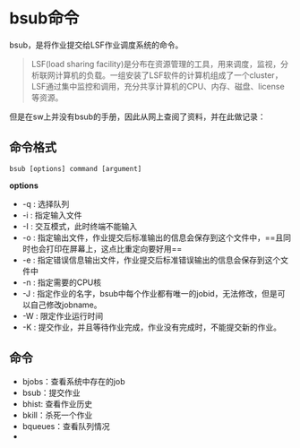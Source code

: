 # bsub命令

bsub，是将作业提交给LSF作业调度系统的命令。

> LSF(load sharing facility)是分布在资源管理的工具，用来调度，监视，分析联网计算机的负载。一组安装了LSF软件的计算机组成了一个cluster，LSF通过集中监控和调用，充分共享计算机的CPU、内存、磁盘、license等资源。

但是在sw上并没有bsub的手册，因此从网上查阅了资料，并在此做记录：

## 命令格式

```shell
bsub [options] command [argument]
```

**options**

- -q : 选择队列
- -i : 指定输入文件
- -I : 交互模式，此时终端不能输入
- -o : 指定输出文件，作业提交后标准输出的信息会保存到这个文件中，==且同时也会打印在屏幕上，这点比重定向要好用==
- -e : 指定错误信息输出文件，作业提交后标准错误输出的信息会保存到这个文件中
- -n : 指定需要的CPU核
- -J : 指定作业的名字，bsub中每个作业都有唯一的jobid，无法修改，但是可以自己修改jobname。
- -W : 限定作业运行时间
- -K : 提交作业，并且等待作业完成，作业没有完成时，不能提交新的作业。



## 命令

- bjobs：查看系统中存在的job
- bsub：提交作业
- bhist: 查看作业历史
- bkill：杀死一个作业
- bqueues：查看队列情况
- 